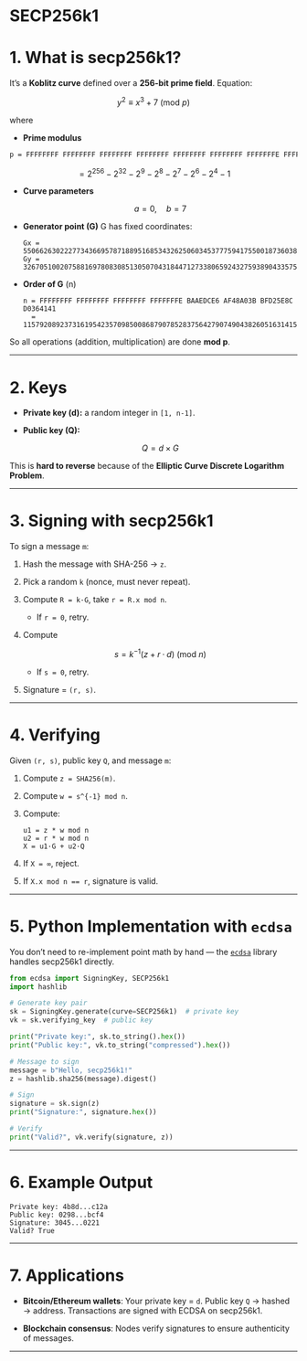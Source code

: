 # SECP256k1

# 1. What is secp256k1?

It’s a **Koblitz curve** defined over a **256-bit prime field**.
Equation:

$$
y^2 \equiv x^3 + 7 \ (\text{mod } p)
$$

where

* **Prime modulus**

```latex
p = FFFFFFFF FFFFFFFF FFFFFFFF FFFFFFFF FFFFFFFF FFFFFFFF FFFFFFFE FFFFFC2F
```

$$
= 2^{256} - 2^{32} - 2^{9} - 2^{8} - 2^{7} - 2^{6} - 2^{4} - 1
$$

* **Curve parameters**

  $$
  a = 0, \quad b = 7
  $$

* **Generator point (G)**
  G has fixed coordinates:

  ```
  Gx = 55066263022277343669578718895168534326250603453777594175500187360389116729240
  Gy = 32670510020758816978083085130507043184471273380659243275938904335757337482424
  ```

* **Order of G** (n)

  ```
  n = FFFFFFFF FFFFFFFF FFFFFFFF FFFFFFFE BAAEDCE6 AF48A03B BFD25E8C D0364141
    = 115792089237316195423570985008687907852837564279074904382605163141518161494337
  ```

So all operations (addition, multiplication) are done **mod p**.

---

# 2. Keys

* **Private key (d):** a random integer in `[1, n-1]`.
* **Public key (Q):**

  $$
  Q = d \times G
  $$

This is **hard to reverse** because of the **Elliptic Curve Discrete Logarithm Problem**.

---

# 3. Signing with secp256k1

To sign a message `m`:

1. Hash the message with SHA-256 → `z`.
2. Pick a random `k` (nonce, must never repeat).
3. Compute `R = k·G`, take `r = R.x mod n`.

    * If `r = 0`, retry.
4. Compute

   $$
   s = k^{-1}(z + r·d) \ (\text{mod } n)
   $$

    * If `s = 0`, retry.
5. Signature = `(r, s)`.

---

# 4. Verifying

Given `(r, s)`, public key `Q`, and message `m`:

1. Compute `z = SHA256(m)`.
2. Compute `w = s^{-1} mod n`.
3. Compute:

   ```
   u1 = z * w mod n
   u2 = r * w mod n
   X = u1·G + u2·Q
   ```
4. If `X = ∞`, reject.
5. If `X.x mod n == r`, signature is valid.

---

# 5. Python Implementation with `ecdsa`

You don’t need to re-implement point math by hand — the [`ecdsa`](https://pypi.org/project/ecdsa/) library handles secp256k1 directly.

```python
from ecdsa import SigningKey, SECP256k1
import hashlib

# Generate key pair
sk = SigningKey.generate(curve=SECP256k1)  # private key
vk = sk.verifying_key  # public key

print("Private key:", sk.to_string().hex())
print("Public key:", vk.to_string("compressed").hex())

# Message to sign
message = b"Hello, secp256k1!"
z = hashlib.sha256(message).digest()

# Sign
signature = sk.sign(z)
print("Signature:", signature.hex())

# Verify
print("Valid?", vk.verify(signature, z))
```

---

# 6. Example Output

```
Private key: 4b8d...c12a
Public key: 0298...bcf4
Signature: 3045...0221
Valid? True
```

---

# 7. Applications

* **Bitcoin/Ethereum wallets**:
  Your private key = `d`.
  Public key `Q` → hashed → address.
  Transactions are signed with ECDSA on secp256k1.

* **Blockchain consensus**:
  Nodes verify signatures to ensure authenticity of messages.

---